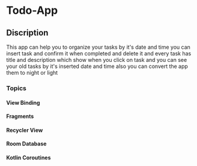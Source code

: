 # Todo-App
## Discription
This app can help you to organize your tasks by it's date and time
you can insert task and confirm it when completed and delete it and every task has title and description which show when you click on task and you can see your old tasks by it's inserted date and time also you can convert the app them to night or light
### Topics
#### View Binding
#### Fragments
#### Recycler View
#### Room Database
#### Kotlin Coroutines
